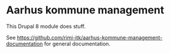 # Aarhus kommune management

This Drupal 8 module does stuff.

See https://github.com/rimi-itk/aarhus-kommune-management-documentation for general documentation.

